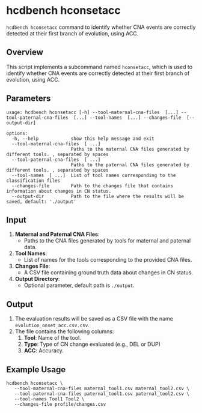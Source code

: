 # hcdbench hconsetacc

`hcdbench hconsetacc` command to identify whether CNA events are correctly detected at their first branch of evolution, using ACC.



## Overview

This script implements a subcommand named `hconsetacc`, which is used to identify whether CNA events are correctly detected at their first branch of evolution, using ACC.

## Parameters
```shell
usage: hcdbench hconsetacc [-h] --tool-maternal-cna-files  [...] --tool-paternal-cna-files  [...] --tool-names  [...] --changes-file  [--output-dir]

options:
  -h, --help            show this help message and exit
  --tool-maternal-cna-files  [ ...]
                        Paths to the maternal CNA files generated by different tools. , separated by spaces
  --tool-paternal-cna-files  [ ...]
                        Paths to the paternal CNA files generated by different tools. , separated by spaces
  --tool-names  [ ...]  List of tool names corresponding to the classification files
  --changes-file        Path to the changes file that contains information about changes in CN status.
  --output-dir          Path to the file where the results will be saved, default: './output'
```

## Input

1. **Maternal and Paternal CNA Files**:
   - Paths to the CNA files generated by tools for maternal and paternal data.
2. **Tool Names**:
   - List of names for the tools corresponding to the provided CNA files.
3. **Changes File**:
   - A CSV file containing ground truth data about changes in CN status.
4. **Output Directory**:
   - Optional parameter, default path is `./output`.


## Output

1. The evaluation results will be saved as a CSV file with the name `evolution_onset_acc.csv.csv`.
2. The file contains the following columns:
    1. **Tool**: Name of the tool.
    2. **Type**: Type of CN change evaluated (e.g., DEL or DUP)
    3. **ACC**: Accuracy.


## Example Usage

```shell
hcdbench hconsetacc \
   --tool-maternal-cna-files maternal_tool1.csv maternal_tool2.csv \
   --tool-paternal-cna-files paternal_tool1.csv paternal_tool2.csv \
   --tool-names Tool1 Tool2 \
   --changes-file profile/changes.csv
```